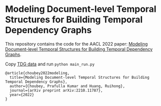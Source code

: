 # Modeling Document-level Temporal Structures for Building Temporal Dependency Graphs

This repository contains the code for the AACL 2022 paper: [Modeling Document-level Temporal Structures for Building Temporal Dependency Graphs](https://arxiv.org/pdf/2210.11787.pdf).

Copy [TDG data](https://github.com/Jryao/temporal_dependency_graphs_crowdsourcing/tree/master/tdg_data) and run `python main_run.py` 

```
@article{choubey2022modeling,
  title={Modeling Document-level Temporal Structures for Building Temporal Dependency Graphs},
  author={Choubey, Prafulla Kumar and Huang, Ruihong},
  journal={arXiv preprint arXiv:2210.11787},
  year={2022}
}
```
